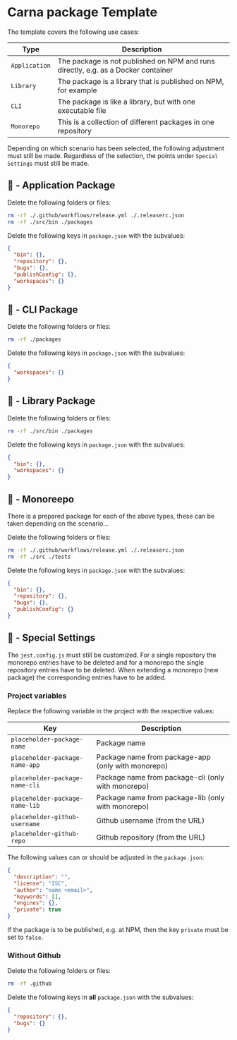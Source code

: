# Carna package Template

The template covers the following use cases:

| Type          | Description                                                                       |
| ------------- | --------------------------------------------------------------------------------- |
| `Application` | The package is not published on NPM and runs directly, e.g. as a Docker container |
| `Library`     | The package is a library that is published on NPM, for example                    |
| `CLI`         | The package is like a library, but with one executable file                       |
| `Monorepo`    | This is a collection of different packages in one repository                      |

Depending on which scenario has been selected, the following adjustment must still be made.
Regardless of the selection, the points under `Special Settings` must still be made.

## 🧬 - Application Package

Delete the following folders or files:

```bash
rm -rf ./.github/workflows/release.yml ./.releaserc.json
rm -rf ./src/bin ./packages
```

Delete the following keys in `package.json` with the subvalues:

```json
{
  "bin": {},
  "repository": {},
  "bugs": {},
  "publishConfig": {},
  "workspaces": {}
}
```

## 🧬 - CLI Package

Delete the following folders or files:

```bash
rm -rf ./packages
```

Delete the following keys in `package.json` with the subvalues:

```json
{
  "workspaces": {}
}
```

## 🧬 - Library Package

Delete the following folders or files:

```bash
rm -rf ./src/bin ./packages
```

Delete the following keys in `package.json` with the subvalues:

```json
{
  "bin": {},
  "workspaces": {}
}
```

## 🧬 - Monoreepo

There is a prepared package for each of the above types, these can be taken depending on the scenario...

Delete the following folders or files:

```bash
rm -rf ./.github/workflows/release.yml ./.releaserc.json
rm -rf ./src ./tests
```

Delete the following keys in `package.json` with the subvalues:

```json
{
  "bin": {},
  "repository": {},
  "bugs": {},
  "publishConfig": {}
}
```

## 💉 - Special Settings

The `jest.config.js` must still be customized.
For a single repository the monorepo entries have to be deleted and for a monorepo the single repository entries have to be deleted. When extending a monorepo (new package) the corresponding entries have to be added.

### Project variables

Replace the following variable in the project with the respective values:

| Key                            | Description                                        |
| ------------------------------ | -------------------------------------------------- |
| `placeholder-package-name`     | Package name                                       |
| `placeholder-package-name-app` | Package name from package-app (only with monorepo) |
| `placeholder-package-name-cli` | Package name from package-cli (only with monorepo) |
| `placeholder-package-name-lib` | Package name from package-lib (only with monorepo) |
| `placeholder-github-username`  | Github username (from the URL)                     |
| `placeholder-github-repo`      | Github repository (from the URL)                   |

The following values can or should be adjusted in the `package.json`:

```json
{
  "description": "",
  "license": "ISC",
  "author": "name <email>",
  "keywords": [],
  "engines": {},
  "private": true
}
```

If the package is to be published, e.g. at NPM, then the key `private` must be set to `false`.

### Without Github

Delete the following folders or files:

```bash
rm -rf .github
```

Delete the following keys in **all** `package.json` with the subvalues:

```json
{
  "repository": {},
  "bugs": {}
}
```
